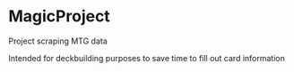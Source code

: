 # MagicProject
Project scraping MTG data

Intended for deckbuilding purposes to save time to fill out card information
